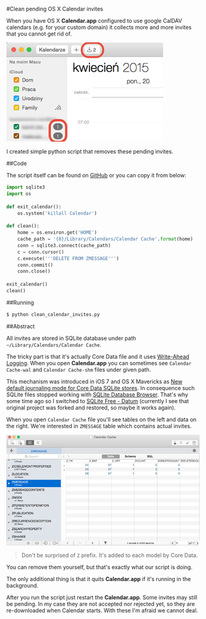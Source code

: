 #Clean pending OS X Calendar invites

When you have OS X **Calendar.app** configured to use google CalDAV calendars (e.g. for your custom domain) it collects more and more invites that you cannot get rid of.

![Pending calendar invites](https://raw.githubusercontent.com/burczyk/CalendarInvitesCleaner/master/assets/pending_invites.png)

I created simple python script that removes these pending invites.

##Code

The script itself can be found on [GitHub](https://github.com/burczyk/CalendarInvitesCleaner) or you can copy it from below:

```python
import sqlite3
import os

def exit_calendar():
	os.system('killall Calendar')

def clean():
	home = os.environ.get('HOME')
	cache_path = '{0}/Library/Calendars/Calendar Cache'.format(home)
	conn = sqlite3.connect(cache_path)
	c = conn.cursor()
	c.execute('''DELETE FROM ZMESSAGE''')
	conn.commit()
	conn.close()

exit_calendar()
clean()
```

##Running

```bash
$ python clean_calendar_invites.py
```

##Abstract

All invites are stored in SQLite database under path `~/Library/Calendars/Calendar Cache`. 

The tricky part is that it's actually Core Data file and it uses [Write-Ahead Logging](http://www.sqlite.org/wal.html). When you open **Calendar.app** you can sometimes see `Calendar Cache-wal` and `Calendar Cache-shm` files under given path. 

This mechanism was introduced in iOS 7 and OS X Mavericks as [New default journaling mode for Core Data SQLite stores](https://developer.apple.com/library/ios/qa/qa1809/_index.html). In consequence such SQLite files stopped working with [SQLite Database Browser](http://sqlitebrowser.org). That's why some time ago so I switched to [SQLite Free - Datum](https://itunes.apple.com/us/app/sqlite-free-datum/id901631046?mt=12) (currently I see that original project was forked and restored, so maybe it works again).

When you open `Calendar Cache` file you'll see tables on the left and data on the right. We're interested in `ZMESSAGE` table which contains actual invites.

![ZMESSAGE table](https://raw.githubusercontent.com/burczyk/CalendarInvitesCleaner/master/assets/Calendar_Cache.png)

> Don't be surprised of `Z` prefix. It's added to each model by Core Data.

You can remove them yourself, but that's exactly what our script is doing.

The only additional thing is that it quits **Calendar.app** if it's running in the background.

After you run the script just restart the **Calendar.app**. Some invites may still be pending. In my case they are not accepted nor rejected yet, so they are re-downloaded when Calendar starts. With these I'm afraid we cannot deal.